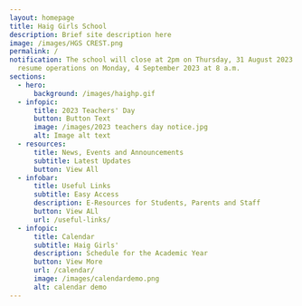 ```yaml
---
layout: homepage
title: Haig Girls School
description: Brief site description here
image: /images/HGS CREST.png
permalink: /
notification: The school will close at 2pm on Thursday, 31 August 2023. We will
  resume operations on Monday, 4 September 2023 at 8 a.m.
sections:
  - hero:
      background: /images/haighp.gif
  - infopic:
      title: 2023 Teachers' Day
      button: Button Text
      image: /images/2023 teachers day notice.jpg
      alt: Image alt text
  - resources:
      title: News, Events and Announcements
      subtitle: Latest Updates
      button: View All
  - infobar:
      title: Useful Links
      subtitle: Easy Access
      description: E-Resources for Students, Parents and Staff
      button: View ALl
      url: /useful-links/
  - infopic:
      title: Calendar
      subtitle: Haig Girls'
      description: Schedule for the Academic Year
      button: View More
      url: /calendar/
      image: /images/calendardemo.png
      alt: calendar demo
---
```

